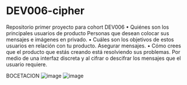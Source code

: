 # DEV006-cipher
Repositorio primer proyecto para cohort DEV006
•	Quiénes son los principales usuarios de producto
Personas que desean colocar sus mensajes e imágenes en privado.
•	Cuáles son los objetivos de estos usuarios en relación con tu producto.
Asegurar mensajes.
•	Cómo crees que el producto que estás creando está resolviendo sus problemas.
Por medio de una interfaz discreta y al cifrar o descifrar los mensajes que el usuario requiere.


BOCETACION
![image](https://user-images.githubusercontent.com/125084134/229155334-8e3cda04-5ed4-4e38-9879-94ee56a2e5d3.png)
![image](https://user-images.githubusercontent.com/125084134/229155430-10dc59dc-586a-462e-ac6f-f7e5bc66bff1.png)

